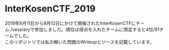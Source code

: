 # InterKosenCTF_2019
2019年8月11日から8月12日にかけて開催されたInterKosenCTFにチーム./vespiaryで参加しました。順位は得点を入れたチームに限定すると4位/91チームでした。  
このリポジトリでは私の解いた問題のWriteupとソースを記載しています。